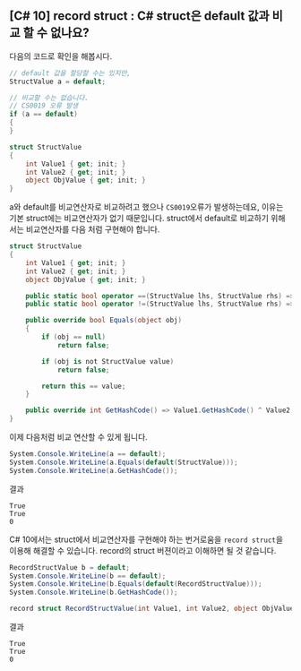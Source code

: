 ## [C# 10] record struct : C# struct은 default 값과 비교 할 수 없나요?

다음의 코드로 확인을 해봅시다.

```csharp
// default 값을 할당할 수는 있지만,
StructValue a = default;

// 비교할 수는 없습니다.
// CS0019 오류 발생
if (a == default)
{
}

struct StructValue
{
    int Value1 { get; init; }
    int Value2 { get; init; }
    object ObjValue { get; init; }
}
```

a와 default를 비교연산자로 비교하려고 했으나 `CS0019`오류가 발생하는데요, 이유는 기본 struct에는 비교연산자가 없기 때문입니다. struct에서 default로 비교하기 위해서는 비교연산자를 다음 처럼 구현해야 합니다.

```csharp
struct StructValue
{
    int Value1 { get; init; }
    int Value2 { get; init; }
    object ObjValue { get; init; }

    public static bool operator ==(StructValue lhs, StructValue rhs) => lhs.Value1 == rhs.Value1 && lhs.Value2 == rhs.Value2 && lhs.ObjValue == rhs.ObjValue;
    public static bool operator !=(StructValue lhs, StructValue rhs) => !(lhs.Value1 == rhs.Value1);

    public override bool Equals(object obj)
    {
        if (obj == null)
            return false;

        if (obj is not StructValue value)
            return false;

        return this == value;
    }

    public override int GetHashCode() => Value1.GetHashCode() ^ Value2.GetHashCode() ^ (ObjValue?.GetHashCode() ?? 0);
}
```

이제 다음처럼 비교 연산할 수 있게 됩니다.

```csharp
System.Console.WriteLine(a == default);
System.Console.WriteLine(a.Equals(default(StructValue)));
System.Console.WriteLine(a.GetHashCode());
```

결과
```console
True
True
0
```

C# 10에서는 struct에서 비교연산자를 구현해야 하는 번거로움을 `record struct`을 이용해 해결할 수 있습니다. record의 struct 버젼이라고 이해하면 될 것 같습니다.

```csharp
RecordStructValue b = default;
System.Console.WriteLine(b == default);
System.Console.WriteLine(b.Equals(default(RecordStructValue)));
System.Console.WriteLine(b.GetHashCode());

record struct RecordStructValue(int Value1, int Value2, object ObjValue);
```

결과
```console
True
True
0
```

